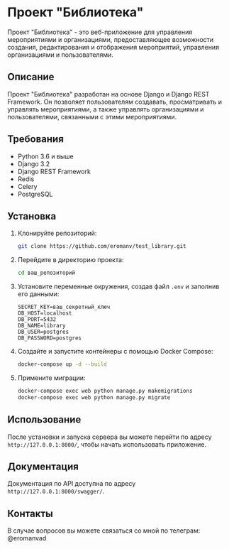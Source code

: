# Проект "Библиотека"

Проект "Библиотека" - это веб-приложение для управления мероприятиями и организациями, предоставляющее возможности создания, редактирования и отображения мероприятий, управления организациями и пользователями.

## Описание

Проект "Библиотека" разработан на основе Django и Django REST Framework. Он позволяет пользователям создавать, просматривать и управлять мероприятиями, а также управлять организациями и пользователями, связанными с этими мероприятиями.

## Требования

- Python 3.6 и выше
- Django 3.2
- Django REST Framework
- Redis
- Celery
- PostgreSQL

## Установка

1. Клонируйте репозиторий:

    ```bash
    git clone https://github.com/eromanv/test_library.git
    ```

2. Перейдите в директорию проекта:

    ```bash
    cd ваш_репозиторий
    ```

3. Установите переменные окружения, создав файл `.env` и заполнив его данными:

    ```plaintext
    SECRET_KEY=ваш_секретный_ключ
    DB_HOST=localhost
    DB_PORT=5432
    DB_NAME=library
    DB_USER=postgres
    DB_PASSWORD=postgres
    ```

4. Создайте и запустите контейнеры с помощью Docker Compose:

    ```bash
    docker-compose up -d --build
    ```

5. Примените миграции:

    ```bash
    docker-compose exec web python manage.py makemigrations
    docker-compose exec web python manage.py migrate
    ```

## Использование

После установки и запуска сервера вы можете перейти по адресу `http://127.0.0.1:8000/`, чтобы начать использовать приложение.

## Документация

Документация по API доступна по адресу `http://127.0.0.1:8000/swagger/`.

## Контакты

В случае вопросов вы можете связаться со мной по телеграм: @eromanvad